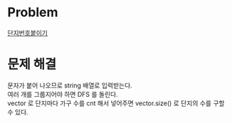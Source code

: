 # Problem
[단지번호붙이기](https://www.acmicpc.net/problem/2667)
   
# 문제 해결
문자가 붙어 나오므로 string 배열로 입력받는다.   
여러 개를 그룹지어야 하면 DFS 를 돌린다.   
vector 로 단지마다 가구 수를 cnt 해서 넣어주면 vector.size() 로 단지의 수를 구할 수 있다.   